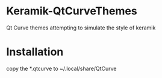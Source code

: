 # Keramik-QtCurveThemes
Qt Curve themes attempting to simulate the style of keramik
# Installation
copy the *.qtcurve to ~/.local/share/QtCurve
